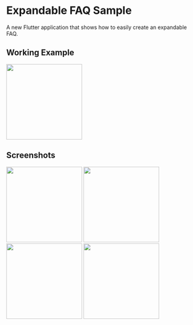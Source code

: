# Expandable FAQ Sample

A new Flutter application that shows how to easily create an expandable FAQ.

## Working Example

<img src ="https://user-images.githubusercontent.com/14884575/70664780-344cc880-1cbf-11ea-9e77-7d115e520654.gif" width="200"/>

## Screenshots

<img src="https://user-images.githubusercontent.com/14884575/70663520-a839a180-1cbc-11ea-9685-50f669eef41b.png" width="200"/>
<img src="https://user-images.githubusercontent.com/14884575/70663521-a8d23800-1cbc-11ea-8447-ace06722014a.png" width="200"/>

<Img src="https://user-images.githubusercontent.com/14884575/70664423-7b868980-1cbe-11ea-9a76-ec3b3d220a99.png" width="200">
 <Img src="https://user-images.githubusercontent.com/14884575/70664424-7c1f2000-1cbe-11ea-99eb-51aa99ff261f.png" width="200">
